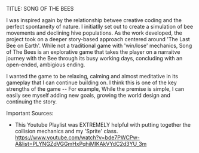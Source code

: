 
TITLE: SONG OF THE BEES

I was inspired again by the relationship betwee creative coding and the perfect spontaneity of nature. I initiatlly set out to create a simulation of bee movements and declining hive populations. As the work developed, the project took on a deeper story-based approach centered around 'The Last Bee on Earth'. While not a traditional game with 'win/lose' mechanics, Song of The Bees is an explorative game that takes the player on a narraitve journey with the Bee through its busy working days, concluding with an open-ended, ambigious ending. 

I wanted the game to be relaxing, calming and almost meditative in its gameplay that I can continue building on.  I think this is one of the key strengths of the game -- For example, While the premise is simple, I can easily see myself adding new goals, growing the world design and continuing the story. 

Important Sources:
- This Youtube Playlist was EXTREMELY helpful with putting together the collision mechanics and my 'Sprite' class. https://www.youtube.com/watch?v=bde7PWCPw-A&list=PLYNGZdVGGmHxPqhiMlKAkVYdC2d3YU_3m
